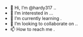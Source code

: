 - 👋 Hi, I’m @hardy317 ..
- 👀 I’m interested in ...
- 🌱 I’m currently learning .
- 💞️ I’m looking to collaborate on ..
- 📫 How to reach me .

<!---
hardy317/hardy317 is a ✨ special ✨ repository because its `README.md` (this file) appears on your GitHub profile.
You can click the Preview link to take a look at your changes.
--->
